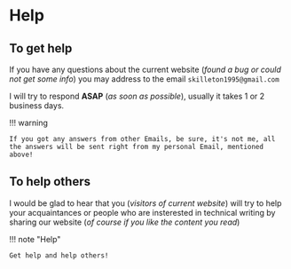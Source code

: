 # Help

## To get help

If you have any questions about the current website (*found a bug or could not get some info*) you may address to the email ```skilleton1995@gmail.com```

I will try to respond **ASAP** (*as soon as possible*), usually it takes 1 or 2 business days.

!!! warning

    If you got any answers from other Emails, be sure, it's not me, all the answers will be sent right from my personal Email, mentioned above!

## To help others


I would be glad to hear that you (*visitors of current website*) will try to help your acquaintances or people who are insterested in technical writing by sharing our website (*of course if you like the content you read*)

!!! note "Help"

    Get help and help others!
